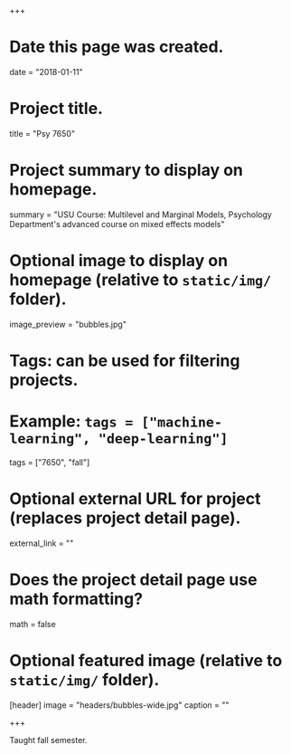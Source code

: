 +++
# Date this page was created.
date = "2018-01-11"

# Project title.
title = "Psy 7650"

# Project summary to display on homepage.
summary = "USU Course: Multilevel and Marginal Models, Psychology Department's advanced course on mixed effects models"

# Optional image to display on homepage (relative to `static/img/` folder).
image_preview = "bubbles.jpg"

# Tags: can be used for filtering projects.
# Example: `tags = ["machine-learning", "deep-learning"]`
tags = ["7650", "fall"]

# Optional external URL for project (replaces project detail page).
external_link = ""

# Does the project detail page use math formatting?
math = false

# Optional featured image (relative to `static/img/` folder).
[header]
image = "headers/bubbles-wide.jpg"
caption = ""

+++

Taught fall semester.

